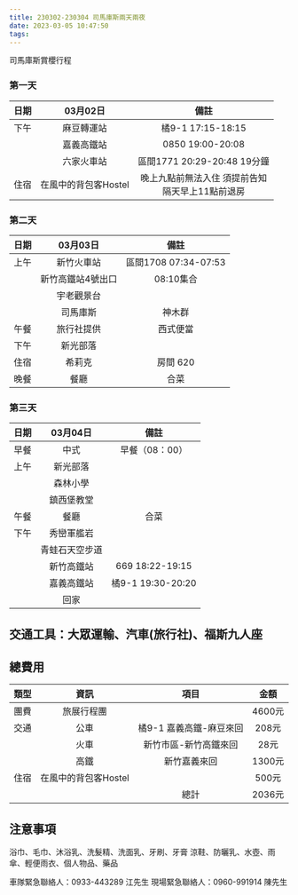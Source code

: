 ```yaml
---
title: 230302-230304 司馬庫斯兩天兩夜
date: 2023-03-05 10:47:50
tags:
---
```


司馬庫斯賞櫻行程

<!--more-->

### 第一天
|日期|03月02日|備註|
|:-:|:----:|:--:|
|下午|麻豆轉運站|橘9-1 17:15-18:15|
||嘉義高鐵站|0850 19:00-20:08|
||六家火車站|區間1771 20:29-20:48 19分鐘|
|住宿|在風中的背包客Hostel|晚上九點前無法入住 須提前告知<br> 隔天早上11點前退房|

### 第二天 
|日期|03月03日|備註|
|:--:|:---:|:--:|
|上午|新竹火車站|區間1708 07:34-07:53|
||新竹高鐵站4號出口|08:10集合|
||宇老觀景台||
||司馬庫斯|神木群|
|午餐|旅行社提供|西式便當|
|下午|新光部落||
|住宿|希莉克|房間 620|
|晚餐|餐廳|合菜|

### 第三天 
|日期|03月04日|備註|
|:--:|:---:|:--:|
|早餐|中式|早餐（08：00）|
|上午|新光部落||
||森林小學||
||鎮西堡教堂||
|午餐|餐廳|合菜|
|下午|秀巒軍艦岩||
||青蛙石天空步道||
||新竹高鐵站|669 18:22-19:15|
||嘉義高鐵站|橘9-1 19:30-20:20|
||回家||

## 交通工具：大眾運輸、汽車(旅行社)、福斯九人座

## 總費用
|類型|資訊|項目|金額|
|:--:|:--:|:--:|:--:|
|團費|旅展行程團||4600元|
|交通|公車|橘9-1 嘉義高鐵-麻豆來回|208元|
||火車|新竹市區-新竹高鐵來回|28元|
||高鐵|新竹嘉義來回|1300元|
|住宿|在風中的背包客Hostel||500元|
|||總計|2036元|

## 注意事項

浴巾、毛巾、沐浴乳、洗髮精、洗面乳、牙刷、牙膏
涼鞋、防曬乳、水壺、雨傘、輕便雨衣、個人物品、藥品

車隊緊急聯絡人：0933-443289 江先生
現場緊急聯絡人：0960-991914 陳先生